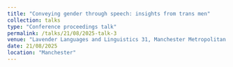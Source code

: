 ```yaml
---
title: "Conveying gender through speech: insights from trans men"
collection: talks
type: "Conference proceedings talk"
permalink: /talks/21/08/2025-talk-3
venue: "Lavender Languages and Linguistics 31, Manchester Metropolitan University"
date: 21/08/2025
location: "Manchester"
---
```

